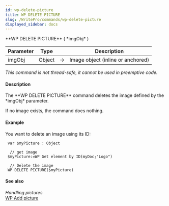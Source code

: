 ```yaml
---
id: wp-delete-picture
title: WP DELETE PICTURE
slug: /WritePro/commands/wp-delete-picture
displayed_sidebar: docs
---
```


<!--REF #_command_.WP DELETE PICTURE.Syntax-->**WP DELETE PICTURE** ( *imgObj* )<!-- END REF-->
<!--REF #_command_.WP DELETE PICTURE.Params-->
| Parameter | Type |  | Description |
| --- | --- | --- | --- |
| imgObj | Object | &#8594;  | Image object (inline or anchored) |

<!-- END REF-->

*This command is not thread-safe, it cannot be used in preemptive code.*


#### Description 

<!--REF #_command_.WP DELETE PICTURE.Summary-->The **WP DELETE PICTURE** command deletes the image defined by the *imgObj* parameter.<!-- END REF-->

If no image exists, the command does nothing.

#### Example 

You want to delete an image using its ID:

```4d
 var $myPicture : Object
 
  // get image  
 $myPicture:=WP Get element by ID(myDoc;"Logo")
 
  // Delete the image
 WP DELETE PICTURE($myPicture)
```

#### See also 

*Handling pictures*  
[WP Add picture](wp-add-picture.md)  